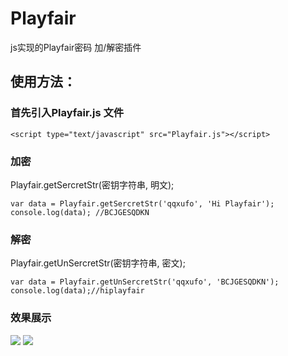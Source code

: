 # Playfair
js实现的Playfair密码 加/解密插件


## 使用方法：

### 首先引入Playfair.js 文件
```
<script type="text/javascript" src="Playfair.js"></script>
```

### 加密
Playfair.getSercretStr(密钥字符串, 明文);
```
var data = Playfair.getSercretStr('qqxufo', 'Hi Playfair');
console.log(data); //BCJGESQDKN
```

### 解密
Playfair.getUnSercretStr(密钥字符串, 密文);
```
var data = Playfair.getUnSercretStr('qqxufo', 'BCJGESQDKN');
console.log(data);//hiplayfair
```

### 效果展示
![](https://github.com/qqxufo/Playfair/raw/master/screenshots/1.png)
![](https://github.com/qqxufo/Playfair/raw/master/screenshots/2.png)
